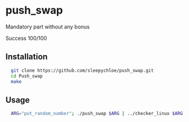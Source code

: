 # push_swap

Mandatory part without any bonus

Success 100/100

## Installation

```bash
  git clone https://github.com/sleepychloe/push_swap.git
  cd Push_swap
  make
```

## Usage

```bash
  ARG="put_random_number"; ./push_swap $ARG | ../checker_linux $ARG
```
